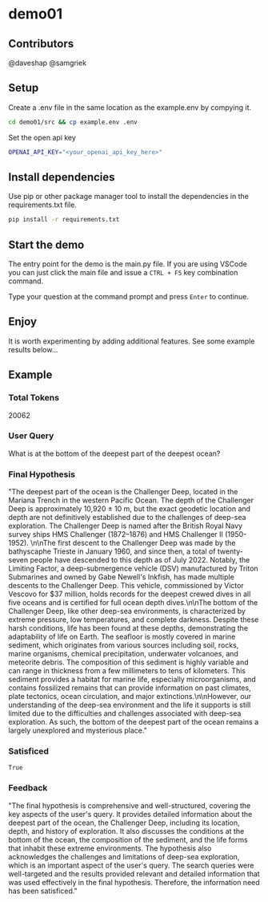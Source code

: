 # demo01

## Contributors
@daveshap  @samgriek

## Setup
Create a .env file in the same location as the example.env by compying it.

```bash
cd demo01/src && cp example.env .env
```

Set the open api key

```bash
OPENAI_API_KEY="<your_openai_api_key_here>"
```

## Install dependencies
Use pip or other package manager tool to install the dependencies in the requirements.txt file.

```bash
pip install -r requirements.txt
```

## Start the demo
The entry point for the demo is the main.py file.  If you are using VSCode you can just click the main file and issue a `CTRL + F5` key combination command.

Type your question at the command prompt and press `Enter` to continue.

## Enjoy
It is worth experimenting by adding additional features.  See some example results below...

## Example

### Total Tokens
20062

### User Query
What is at the bottom of the deepest part of the deepest ocean?

### Final Hypothesis
"The deepest part of the ocean is the Challenger Deep, located in the Mariana Trench in the western Pacific Ocean. The depth of the Challenger Deep is approximately 10,920 ± 10 m, but the exact geodetic location and depth are not definitively established due to the challenges of deep-sea exploration. The Challenger Deep is named after the British Royal Navy survey ships HMS Challenger (1872–1876) and HMS Challenger II (1950-1952). \n\nThe first descent to the Challenger Deep was made by the bathyscaphe Trieste in January 1960, and since then, a total of twenty-seven people have descended to this depth as of July 2022. Notably, the Limiting Factor, a deep-submergence vehicle (DSV) manufactured by Triton Submarines and owned by Gabe Newell's Inkfish, has made multiple descents to the Challenger Deep. This vehicle, commissioned by Victor Vescovo for $37 million, holds records for the deepest crewed dives in all five oceans and is certified for full ocean depth dives.\n\nThe bottom of the Challenger Deep, like other deep-sea environments, is characterized by extreme pressure, low temperatures, and complete darkness. Despite these harsh conditions, life has been found at these depths, demonstrating the adaptability of life on Earth. The seafloor is mostly covered in marine sediment, which originates from various sources including soil, rocks, marine organisms, chemical precipitation, underwater volcanoes, and meteorite debris. The composition of this sediment is highly variable and can range in thickness from a few millimeters to tens of kilometers. This sediment provides a habitat for marine life, especially microorganisms, and contains fossilized remains that can provide information on past climates, plate tectonics, ocean circulation, and major extinctions.\n\nHowever, our understanding of the deep-sea environment and the life it supports is still limited due to the difficulties and challenges associated with deep-sea exploration. As such, the bottom of the deepest part of the ocean remains a largely unexplored and mysterious place."

### Satisficed
`True`

### Feedback
"The final hypothesis is comprehensive and well-structured, covering the key aspects of the user's query. It provides detailed information about the deepest part of the ocean, the Challenger Deep, including its location, depth, and history of exploration. It also discusses the conditions at the bottom of the ocean, the composition of the sediment, and the life forms that inhabit these extreme environments. The hypothesis also acknowledges the challenges and limitations of deep-sea exploration, which is an important aspect of the user's query. The search queries were well-targeted and the results provided relevant and detailed information that was used effectively in the final hypothesis. Therefore, the information need has been satisficed."